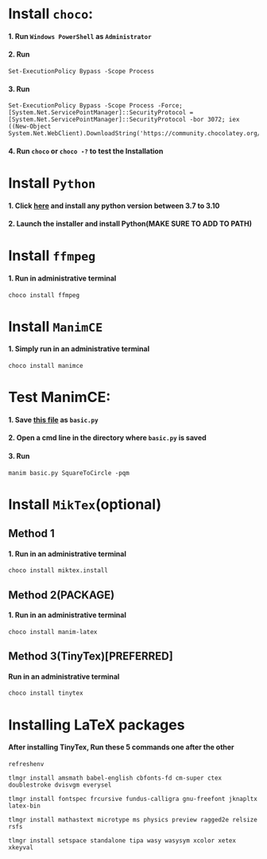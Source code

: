 
# Install `choco`:
#### 1. Run `Windows PowerShell` as `Administrator`
#### 2. Run
```PS
Set-ExecutionPolicy Bypass -Scope Process
```
#### 3. Run 
``` PS
Set-ExecutionPolicy Bypass -Scope Process -Force; [System.Net.ServicePointManager]::SecurityProtocol = [System.Net.ServicePointManager]::SecurityProtocol -bor 3072; iex ((New-Object System.Net.WebClient).DownloadString('https://community.chocolatey.org/install.ps1'))
```
#### 4. Run `choco` or `choco -?` to test the Installation


# Install `Python`
#### 1. Click [here](https://www.python.org/downloads/windows/) and install any python version between 3.7 to 3.10
#### 2. Launch the installer and install Python(MAKE SURE TO ADD TO PATH)

# Install `ffmpeg`
#### 1. Run in administrative terminal

```PS
choco install ffmpeg
```
# Install `ManimCE`
#### 1. Simply run in an administrative terminal
```PS
choco install manimce
```


# Test ManimCE:
#### 1. Save [this file](https://raw.githubusercontent.com/ManimCommunity/manim/main/example_scenes/basic.py) as `basic.py`
#### 2. Open a cmd line in the directory where `basic.py` is saved
#### 3. Run 
````PS
manim basic.py SquareToCircle -pqm
````

# Install `MikTex`(optional)
## Method 1
#### 1. Run in an administrative terminal
````PS
choco install miktex.install
````

## Method 2(PACKAGE)
#### 1. Run in an administrative terminal
````PS
choco install manim-latex
````
## Method 3(TinyTex)[PREFERRED]
#### Run in an administrative terminal
````PS
choco install tinytex
````
# Installing LaTeX packages
#### After installing TinyTex, Run these 5 commands one after the other
````PS
refreshenv
````
````PS
tlmgr install amsmath babel-english cbfonts-fd cm-super ctex doublestroke dvisvgm everysel
````
````PS
tlmgr install fontspec frcursive fundus-calligra gnu-freefont jknapltx latex-bin
````
````PS
tlmgr install mathastext microtype ms physics preview ragged2e relsize rsfs
````
````PS
tlmgr install setspace standalone tipa wasy wasysym xcolor xetex xkeyval
````
